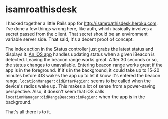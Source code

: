 # isamroathisdesk

I hacked together a little Rails app for http://isamroathisdesk.heroku.com. I've done a few things wrong here, like auth, which basically involves a secret passed from the client. That secret should be an environment variable server side. That said, it's a decent proof of concept.

The index action in the Status controller just grabs the latest status and displays it. [An iOS app](http://github.com/amro/isamroathisdesk-ios) handles updating status when a given iBeacon is detected. Leaving the beacon range works great. After 30 seconds or so, the status changes to unavailable. Entering beacon range works great if the app is in the foreground. If it's in the background, it could take up to 15-20 minutes before iOS wakes the app up to let it know it's entered the beacon range. `locationManager:didEnterRegion:` seems to be called when the device's radios wake up. This makes a lot of sense from a power-saving perspective. Also, it doesn't seem that iOS calls `locationManager:didRangeBeacons:inRegion:` when the app is in the background.

That's all there is to it.
